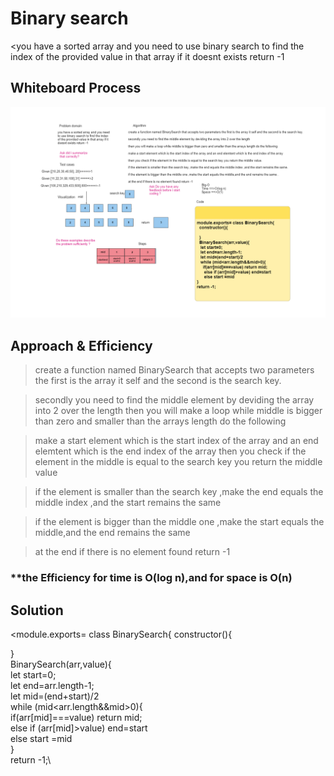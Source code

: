 # Binary search

<you have a sorted array and you need to use binary search to find the index of the provided value in that array if it doesnt exists return -1

## Whiteboard Process

 ![whiteboard image](./assets//binary.png)

## Approach & Efficiency
>create a function named BinarySearch that accepts two parameters the first is the array it self and the second is the search key.

>secondly you need to find the middle element by deviding the array into 2 over the length then you will make a loop while middle is bigger than zero and smaller than the arrays length do the following

>make a start element which is the start index of the array and an end elemtent which is the end index of the array then you check if the element in the middle is equal to the search key you return the middle value

>if the element is smaller than the search key ,make the end equals the middle index ,and the start remains the same

>if the element is bigger than the middle one ,make the start equals the middle,and the end remains the same

>at the end if there is no element found return -1

### ****the Efficiency for time is O(log n),and for space is O(n)**

## Solution
<module.exports= class BinarySearch{
  constructor(){

  }\
  BinarySearch(arr,value){\
   let start=0;\
   let end=arr.length-1;\
   let mid=(end+start)/2\
   while (mid<arr.length&&mid>0){\
     if(arr[mid]===value) return mid;\
      else if (arr[mid]>value) end=start\
      else start =mid\
}\
return -1;\
    